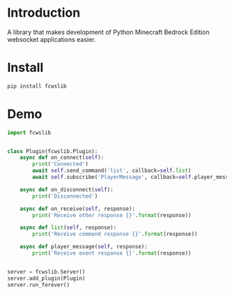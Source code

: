 # Introduction

A library that makes development of Python Minecraft Bedrock Edition websocket applications easier.

# Install

```bash
pip install fcwslib
```

# Demo

```python
import fcwslib


class Plugin(fcwslib.Plugin):
    async def on_connect(self):
        print('Connected')
        await self.send_command('list', callback=self.list)
        await self.subscribe('PlayerMessage', callback=self.player_message)

    async def on_disconnect(self):
        print('Disconnected')

    async def on_receive(self, response):
        print('Receive other response {}'.format(response))

    async def list(self, response):
        print('Receive command response {}'.format(response))

    async def player_message(self, response):
        print('Receive event response {}'.format(response))


server = fcwslib.Server()
server.add_plugin(Plugin)
server.run_forever()
```